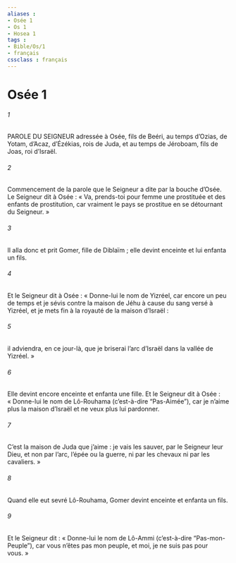 ```yaml
---
aliases : 
- Osée 1
- Os 1
- Hosea 1
tags : 
- Bible/Os/1
- français
cssclass : français
---
```


# Osée 1

###### 1
PAROLE DU SEIGNEUR adressée à Osée, fils de Beéri, au temps d’Ozias, de Yotam, d’Acaz, d’Ézékias, rois de Juda, et au temps de Jéroboam, fils de Joas, roi d’Israël.
###### 2
Commencement de la parole que le Seigneur a dite par la bouche d’Osée.
Le Seigneur dit à Osée :
« Va, prends-toi pour femme une prostituée
et des enfants de prostitution,
car vraiment le pays se prostitue
en se détournant du Seigneur. »
###### 3
Il alla donc et prit Gomer, fille de Diblaïm ;
elle devint enceinte et lui enfanta un fils.
###### 4
Et le Seigneur dit à Osée :
« Donne-lui le nom de Yizréel,
car encore un peu de temps
et je sévis contre la maison de Jéhu
à cause du sang versé à Yizréel,
et je mets fin à la royauté de la maison d’Israël :
###### 5
il adviendra, en ce jour-là,
que je briserai l’arc d’Israël
dans la vallée de Yizréel. »
###### 6
Elle devint encore enceinte et enfanta une fille.
Et le Seigneur dit à Osée :
« Donne-lui le nom de Lô-Rouhama (c’est-à-dire “Pas-Aimée”),
car je n’aime plus la maison d’Israël
et ne veux plus lui pardonner.
###### 7
C’est la maison de Juda que j’aime :
je vais les sauver, par le Seigneur leur Dieu,
et non par l’arc, l’épée ou la guerre,
ni par les chevaux ni par les cavaliers. »
###### 8
Quand elle eut sevré Lô-Rouhama,
Gomer devint enceinte et enfanta un fils.
###### 9
Et le Seigneur dit :
« Donne-lui le nom de Lô-Ammi (c’est-à-dire “Pas-mon-Peuple”),
car vous n’êtes pas mon peuple,
et moi, je ne suis pas pour vous. »
